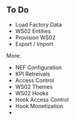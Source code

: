 
## To Do

- Load Factory Data
- WS02 Entities
- Provision WS02
- Export / Import

More:
- NEF Configuration
- KPI Retreivals
- Access Control
- WS02 Themes
- WS02 Hooks
- Hook Access Control
- Hook Monetization
- 